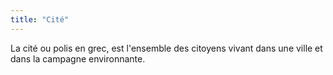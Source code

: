 ```yaml
---
title: "Cité"
---
```

La cité ou polis en grec, est l'ensemble des citoyens vivant dans une ville et dans la campagne environnante.